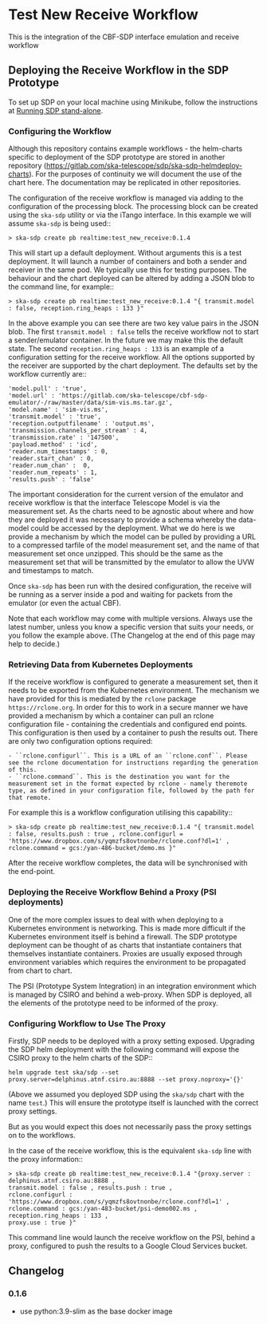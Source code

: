 # Test New Receive  Workflow

This is the integration of the CBF-SDP interface emulation and receive workflow

## Deploying the Receive Workflow in the SDP Prototype

To set up SDP on your local machine using Minikube, follow the instructions at 
[Running SDP stand-alone](https://developer.skao.int/projects/ska-sdp-integration/en/latest/running/standalone.html).

### Configuring the Workflow

Although this repository contains example workflows - the helm-charts specific to deployment of the SDP prototype are
stored in another repository (https://gitlab.com/ska-telescope/sdp/ska-sdp-helmdeploy-charts). For the purposes of continuity
we will document the use of the chart here. The documentation may be replicated in other repositories.

The configuration of the receive workflow is managed via adding to the configuration of the processing block.
The processing block can be created using the `ska-sdp` utility or via the iTango interface. In this example we will assume
`ska-sdp` is being used::

    > ska-sdp create pb realtime:test_new_receive:0.1.4

This will start up a default deployment. Without arguments this is a test deployment. It will launch a number of containers and
both a sender and receiver in the same pod. We typically use this for testing purposes. The behaviour and the chart deployed
can be altered by adding a JSON blob to the command line, for example::

    > ska-sdp create pb realtime:test_new_receive:0.1.4 "{ transmit.model : false, reception.ring_heaps : 133 }"

In the above example you can see there are two key value pairs in the JSON blob. The first ``transmit.model : false`` tells
the receive workflow not to start a sender/emulator container. In the future we may make this the default state. The second
``reception.ring_heaps : 133`` is an example of a configuration setting for the receive workflow. All the options supported
by the receiver are supported by the chart deployment. The defaults set by the workflow currently are::

    'model.pull' : 'true',
    'model.url' : 'https://gitlab.com/ska-telescope/cbf-sdp-emulator/-/raw/master/data/sim-vis.ms.tar.gz',
    'model.name' : 'sim-vis.ms',
    'transmit.model' : 'true',
    'reception.outputfilename' : 'output.ms',
    'transmission.channels_per_stream' : 4,
    'transmission.rate' : '147500',
    'payload.method' : 'icd',
    'reader.num_timestamps' : 0,
    'reader.start_chan' : 0,
    'reader.num_chan' :  0,
    'reader.num_repeats' : 1,
    'results.push' : 'false'


The important consideration for the current version of the emulator and receive workflow is that the interface Telescope Model is
via the measurement set. As the charts need to be agnostic about where and how they are deployed it was necessary to provide a
schema whereby the data-model could be accessed by the deployment. What we do here is we provide a mechanism by which the model
can be pulled by providing a URL to a compressed tarfile of the model measurement set, and the name of that measurement set
once unzipped. This should be the same as the measurement set that will be transmitted by the emulator to allow the UVW and
timestamps to match.

Once `ska-sdp` has been run with the desired configuration, the receive will be running as a server inside a pod and waiting for
packets from the emulator (or even the actual CBF).

Note that each workflow may come with multiple versions. Always use the latest number,
unless you know a specific version that suits your needs, or you follow the example above. (The Changelog
at the end of this page may help to decide.)

### Retrieving Data from Kubernetes Deployments

If the receive workflow is configured to generate a measurement set, then it needs to be exported from the Kubernetes environment.
The mechanism we have provided for this is mediated by the ``rclone`` package `https://rclone.org`. In order for this to
work in a secure manner we have provided a mechanism by which a container can pull an rclone configuration file - containing the
credentials and configured end points. This configuration is then used by a container to push the results out. There are only two configuration
options required:

    - ``rclone.configurl``. This is a URL of an ``rclone.conf``. Please see the rclone documentation for instructions regarding the generation of this.
    - ``rclone.command``. This is the destination you want for the measurement set in the format expected by rclone - namely theremote type, as defined in your configuration file, followed by the path for that remote.

For example this is a workflow configuration utilising this capability::

    > ska-sdp create pb realtime:test_new_receive:0.1.4 "{ transmit.model : false, results.push : true , rclone.configurl = 'https://www.dropbox.com/s/yqmzfs8ovtnonbe/rclone.conf?dl=1' , rclone.command = gcs:/yan-486-bucket/demo.ms }"

After the receive workflow completes, the data will be synchronised with the end-point.


### Deploying the Receive Workflow Behind a Proxy (PSI deployments)

One of the more complex issues to deal with when deploying to a Kubernetes environment is networking. This is made more
difficult if the Kubernetes environment itself is behind a firewall. The SDP prototype deployment can be thought of as charts
that instantiate containers that themselves instantiate containers. Proxies are usually exposed through environment
variables which requires the environment to be propagated from chart to chart.

The PSI (Prototype System Integration) in an integration environment which is managed by CSIRO and behind a web-proxy. 
When SDP is deployed, all the elements of the prototype need to be informed of the proxy.

### Configuring Workflow to Use The Proxy

Firstly, SDP needs to be deployed with a proxy setting exposed. Upgrading the SDP helm deployment with
the following command will expose the CSIRO proxy to the helm charts of the SDP::

    helm upgrade test ska/sdp --set proxy.server=delphinus.atnf.csiro.au:8888 --set proxy.noproxy='{}'

(Above we assumed you deployed SDP using the `ska/sdp` chart with the name `test`.) 
This will ensure the prototype itself is launched with the correct proxy settings.

But as you would expect this does not necessarily pass the proxy settings on to the workflows. 

In the case of the receive workflow, this is the equivalent ``ska-sdp`` line with the proxy information::

    > ska-sdp create pb realtime:test_new_receive:0.1.4 "{proxy.server : delphinus.atnf.csiro.au:8888 ,
    transmit.model : false , results.push : true ,
    rclone.configurl : 'https://www.dropbox.com/s/yqmzfs8ovtnonbe/rclone.conf?dl=1' ,
    rclone.command : gcs:/yan-483-bucket/psi-demo002.ms , reception.ring_heaps : 133 ,
    proxy.use : true }"

This command line would launch the receive workflow on the PSI, behind a proxy, configured to push the results to a
Google Cloud Services bucket.

## Changelog

### 0.1.6

- use python:3.9-slim as the base docker image